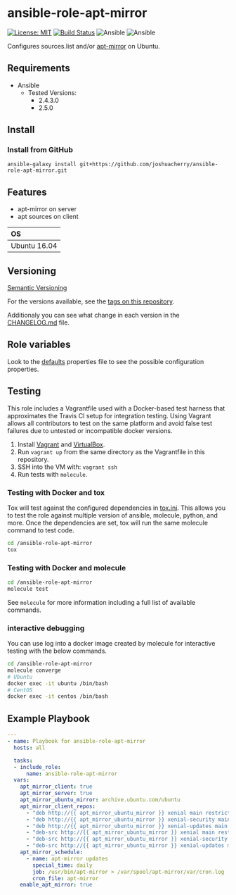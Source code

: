 # ansible-role-apt-mirror

[![License: MIT](https://img.shields.io/badge/License-MIT-yellow.svg)](https://opensource.org/licenses/MIT)
[![Build Status](https://travis-ci.org/joshuacherry/ansible-role-apt-mirror.svg?branch=master)](https://travis-ci.org/joshuacherry/ansible-role-apt-mirror)
![Ansible](https://img.shields.io/badge/ansible-2.4.3.0-blue.svg)
![Ansible](https://img.shields.io/badge/ansible-2.5.0-blue.svg)

Configures sources.list and/or [apt-mirror](https://apt-mirror.github.io/) on Ubuntu.

## Requirements

- Ansible
  - Tested Versions:
    - 2.4.3.0
    - 2.5.0

## Install

### Install from GitHub

`ansible-galaxy install git+https://github.com/joshuacherry/ansible-role-apt-mirror.git`

## Features

- apt-mirror on server
- apt sources on client

| OS            |
| :------------ |
| Ubuntu 16.04  |

## Versioning

[Semantic Versioning](http://semver.org/)

For the versions available, see the [tags on this repository](https://github.com/joshuacherry/ansible-role-apt-mirror/tags).

Additionaly you can see what change in each version in the [CHANGELOG.md](CHANGELOG.md) file.

## Role variables

Look to the [defaults](defaults/main.yml) properties file to see the possible configuration properties.

## Testing

This role includes a Vagrantfile used with a Docker-based test harness that approximates the Travis CI setup for integration testing. Using Vagrant allows all contributors to test on the same platform and avoid false test failures due to untested or incompatible docker versions.

1. Install [Vagrant](https://www.vagrantup.com/) and [VirtualBox](https://www.virtualbox.org/).
1. Run `vagrant up` from the same directory as the Vagrantfile in this repository.
1. SSH into the VM with: `vagrant ssh`
1. Run tests with `molecule`.

### Testing with Docker and tox

Tox will test against the configured dependencies in [tox.ini](tox.ini). This allows you to test the role against multiple version of ansible, molecule, python, and more. Once the dependencies are set, tox will run the same molecule command to test code.

```bash
cd /ansible-role-apt-mirror
tox
```

### Testing with Docker and molecule

```bash
cd /ansible-role-apt-mirror
molecule test
```

See `molecule` for more information including a full list of available commands.

### interactive debugging

You can use log into a docker image created by molecule for interactive testing with the below commands.

```bash
cd /ansible-role-apt-mirror
molecule converge
# Ubuntu
docker exec -it ubuntu /bin/bash
# CentOS
docker exec -it centos /bin/bash
```

## Example Playbook

```yaml
---
- name: Playbook for ansible-role-apt-mirror
  hosts: all

  tasks:
  - include_role:
      name: ansible-role-apt-mirror
  vars:
    apt_mirror_client: true
    apt_mirror_server: true
    apt_mirror_ubuntu_mirror: archive.ubuntu.com/ubuntu
    apt_mirror_client_repos:
      - "deb http://{{ apt_mirror_ubuntu_mirror }} xenial main restricted universe multiverse"
      - "deb http://{{ apt_mirror_ubuntu_mirror }} xenial-security main restricted universe multiverse"
      - "deb http://{{ apt_mirror_ubuntu_mirror }} xenial-updates main restricted universe multiverse"
      - "deb-src http://{{ apt_mirror_ubuntu_mirror }} xenial main restricted universe multiverse"
      - "deb-src http://{{ apt_mirror_ubuntu_mirror }} xenial-security main restricted universe multiverse"
      - "deb-src http://{{ apt_mirror_ubuntu_mirror }} xenial-updates main restricted universe multiverse"
    apt_mirror_schedule:
      - name: apt-mirror updates
        special_time: daily
        job: /usr/bin/apt-mirror > /var/spool/apt-mirror/var/cron.log
        cron_file: apt-mirror
    enable_apt_mirror: true
```